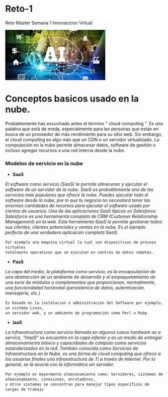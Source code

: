 # Reto-1
Reto Master Semana 1 Innovaccion Virtual

![pexels-christina-morillo-1181354](https://github.com/69-angel/Reto-1/blob/main/iua.jpg?raw=true)


#	Conceptos basicos usado en la nube.
Probablemente has escuchado antes el término " cloud computing ". Es una palabra que está de moda, especialmente para las personas que están en busca de un proveedor 
de más rendimiento para su sitio web. Sin embargo, el cloud computing es algo más que un CDN o un servidor virtualizado. La computación en la nube permite almacenar datos, 
software de gestión o incluso agregar recursos a una red interna desde la nube.

### Modelos de servicio en la nube

* **SaaS**

_El software como servicio (SaaS) te permite almacenar y ejecutar el software de un servidor de la nube. SaaS es probablemente uno de los servicios más populares que ofrece la nube. Puedes ejecutar todo el software desde la nube, por lo que tu negocio no necesitará tener las enormes cantidades de recursos para ejecutar el software usado por cientos de usuarios. Una de las aplicaciones SaaS típicas es Salesforce. Salesforce es una herramienta completa de CRM (Customer Relationship Management) en la web. Esta herramienta SaaS le permite gestionar todos sus clientes, clientes potenciales y ventas en la nube. Es el ejemplo perfecto de una verdadera aplicación completa SaaS._
```
Por ejemplo una maquina virtual la cual son dispositivos de proceso virtuales 
totalmente operativos que se ejecutan en centros de datos remotos.
```

* **PaaS**

_La capa del medio, la plataforma como servicio, es la encapsulación de una abstracción de un ambiente de desarrollo y el empaquetamiento de una serie de módulos o complementos que proporcionan, normalmente, una funcionalidad horizontal (persistencia de datos, autenticación, mensajería, etc.)_

```
Es basado en la instalacion o administracion del Software por ejemplo, un sistema Linux, 
un servidor web, y un ambiente de programación como Perl o Ruby.
```

* **IaaS**

_La infraestructura como servicio llamada en algunos casos hardware as a service, "HaaS" se encuentra en la capa inferior y es un medio de entregar almacenamiento básico y capacidades de cómputo como servicios estandarizados en la red. También conocida como Servicios de Infraestructura en la Nube, es una forma de cloud computing que ofrece a los usuarios finales una infraestructura de TI a través de Internet. Por lo general, se la asocia con la informática sin servidor._

```
Por ejemplo es mayormente almacenamiento como: Servidores, sistemas de almacenamiento, conexiones, enrutadores, 
y otros sistemas se concentran para manejar tipos específicos de cargas de trabajo
```
